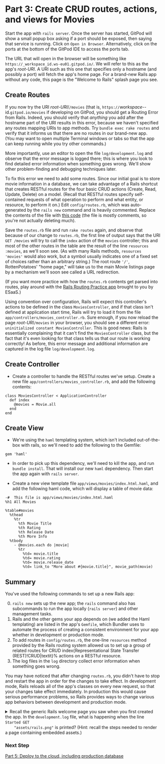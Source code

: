 # Part 3: Create CRUD routes, actions, and views for Movies

Start the app with `rails server`.
Once the server has started, GitPod will show a small popup box asking if a port should be exposed, then saying that service is running. Click on `Open in Browser`. Alternatively, click on the ports at the bottom of the GitPod IDE to access the ports tab.

The URL that will open in the browser will be something like `https://_workspace_id.ws-eu01.gitpod.io/`. We will
refer to this as the app's _root-URI_. A URI
such as this one that specifies only a hostname (and possibly a port)
will fetch the app's home page.  For a brand-new Rails app without any
code, this page is the  "Welcome to Rails" splash page you see.  

## Create Routes
If you now try the URI _root-URI_/`/movies`
(that is, 
`https://`_workspace_--id.`gitpod.io/movies`
if developing on GitPod, you
should get a Routing Error from Rails.  Indeed, you should verify that
_anything_ you add after the hostname part of the URI results in this error, 
because we haven't specified any routes
 mapping URIs to app
methods.  Try `bundle exec rake routes` and verify that 
it informs us that there are no routes in our brand-new app.  
(You may want to open multiple Terminal windows or tabs so that the app can keep
running while you try other commands.)

More importantly,
use an editor to open the file `log/development.log` and observe that
the error message is logged there; this is where you look to find
detailed error information when something goes wrong.  We'll show other
problem-finding and debugging techniques later.

To fix this error we need to add some routes.  Since our initial goal is
to store movie information in a database, we can take advantage of a
Rails shortcut that creates RESTful
routes for the four basic CRUD
actions
(Create, Read, Update, Delete) on a model.  (Recall that
RESTful routes specify self-contained requests of what operation to
perform and what entity, or resource, to perform it on.)  Edit
`config/routes.rb`, which was auto-generated by the
`rails new` command and is heavily commented.  Replace the contents of
the file with [this
code](https://gist.github.com/armandofox/294ff740da2b016784c8)
(the file is mostly comments, so you're not
actually deleting much).

Save the `routes.rb` file and run `rake routes` again, and observe
that because of our change to `routes.rb`, the first line of output
says that the URI `GET /movies` will try to call the `index` action of
the `movies` controller; this and most of the other routes in the
table are the result of the line `resources :movies`, as we'll soon
see.  (As with many Rails methods, `resources 'movies'` would also
work, but a symbol usually indicates one of a fixed set of choices
rather than an arbitrary string.)  The root route `'/'`,
RottenPotatoes' "home page," will take us to the main Movie listings
page by a mechanism we'll soon see called a URL redirection.

(If you want more practice with how the `routes.rb` contents get
parsed into routes, play around with the [Rails Routing Practice
app](https://rails-routing-practice.herokuapp.com) brought to you by
ESaaS.)


Using convention over configuration, 
Rails will expect
this controller's actions to be defined in the class
`MoviesController`,
and if that class isn't defined at application
start time, Rails will try to load it from the file
`app/controllers/movies_controller.rb`.  Sure enough,
if you now reload the page  _root-URI_`/movies` in your
browser, you should see a different error: `uninitialized constant
  MoviesController`.  This is good news: Rails is essentially
complaining that it can't find the `MoviesController` class, but the
fact that it's even looking for that class tells us
that our route is working correctly!  As before, this error
message and additional information are captured in the log file
`log/development.log`. 

## Create Controller
- Create a controller to handle the RESTful routes we've setup. Create a new file `app/controllers/movies_controller.rb`, and add the following contents:
```
class MoviesController < ApplicationController
  def index
    @movies = Movie.all
  end
end
```

## Create View
- We're using the `haml` templating system, which isn't included out-of-the-box with rails, so we'll need to add the following to the Gemfile:
```
gem 'haml'
```
- In order to pick up this dependency, we'll need to kill the app, and run `bundle install`. That will install our new `haml` dependency. Then start the app again with `rails server`.

- Create a new view template file `app/views/movies/index.html.haml`, and add the following haml code, which will display a table of movie data:
```
-#  This file is app/views/movies/index.html.haml
%h1 All Movies

%table#movies
  %thead
    %tr
      %th Movie Title
      %th Rating
      %th Release Date
      %th More Info
  %tbody
    - @movies.each do |movie|
      %tr
        %td= movie.title 
        %td= movie.rating
        %td= movie.release_date
        %td= link_to "More about #{movie.title}", movie_path(movie)
```

## Summary

You've used the following commands to set up a new Rails app:

  0. `rails new` sets up the new app; the `rails` command also
    has subcommands to run 
    the app locally (`rails server`) and other management tasks.
  0. Rails and the other gems your app depends on (we added the Haml
    templating)
    are listed in the app's `Gemfile`, which Bundler uses to automate
    the process of creating a consistent environment for your app
    whether in development or production mode.
  0. To add routes
   in 
    `config/routes.rb`, the one-line `resources` method provided by
    the Rails routing system allowed us to set up a group of related
    routes for CRUD
	index{Representational State Transfer (REST)!CRUD|textit}% 
    actions on a RESTful resource.
  0. The log files in the `log` directory collect error information
    when something goes wrong.

You may have noticed that after changing `routes.rb`, you didn't
have to stop and restart the app in order for the changes to take
effect.  In development mode, Rails reloads all of the app's classes
on every new request, so that your changes take effect immediately.
In production this would cause serious performance
problems, so Rails provides ways to change various app behaviors
between development and production mode.


<details>
<summary>
  Recall the generic Rails welcome page you saw when you first created
  the app.
	In the <code>development.log</code> file, 
  what is happening when the line <code>Started GET
	"assets/rails.png"</code> is printed?  (Hint: recall the steps needed to
  render a page containing embedded assets.)

</summary>
<blockquote>
</blockquote>
    The browser is requesting the embedded image of the Rails logo for the
    welcome page.
</details>

### Next Step
[Part 5: Deploy to the cloud, including production database](Part5.md)
